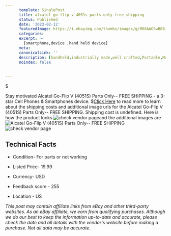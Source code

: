 ```yaml
---
      template: SinglePost
      title: alcatel go flip v 4051s parts only free shipping
      status: Published
      date: '2023-02-12'
      featuredImage: https://i.ebayimg.com/thumbs/images/g/M08AAOSwB8Bj5WDm/s-l225.jpg
      categories: 
      excerpt: >-
        [smartphone,device ,hand held device]
      meta:
      canonicalLink: ''
      description: [handheld,industrially made,well crafted,Portable,Mobile,Compact,Convenient,Lightweight,Maneuverable,Man-portable,Miniature,Carriable,Hand-held,Light,Holdable,Transportable,Mobile device,Pocket-sized,On-the-go,Wireless,Cordless,Compact size,Convenient size, smartphone,device ,hand held device]
      noindex: false
      
        
---
```

$

Stay motivated Alcatel Go-Flip V (4051S) Parts Only-- FREE SHIPPING - a 3-star Cell Phones & Smartphones device.
$[Click Here](https://www.ebay.com/itm/155400996026?hash=item242e9f04ba%3Ag%3AM08AAOSwB8Bj5WDm&mkevt=1&mkcid=1&mkrid=711-53200-19255-0&campid=%253CePNCampaignId%253E&customid=%253CreferenceId%253E&toolid=10049) to read more to learn about the shipping costs and additional image urls for the Alcatel Go-Flip V (4051S) Parts Only-- FREE SHIPPING. Shipping cost is undefined. Here is how the product looks ![check vendor page](https://i.ebayimg.com/thumbs/images/g/M08AAOSwB8Bj5WDm/s-l225.jpg)and the additional images are![Alcatel Go-Flip V (4051S) Parts Only-- FREE SHIPPING](https://i.ebayimg.com/images/g/M08AAOSwB8Bj5WDm/s-l1600.jpg)![check vendor page](https://origin-galleryplus.ebayimg.com/ws/web/155400996026_2_0_1/225x225.jpg,https://origin-galleryplus.ebayimg.com/ws/web/155400996026_3_0_1/225x225.jpg)



 ## Technical Facts 



     
      

 - Condition- For parts or not working 


      

 - Listed Price- 19.99 


      

 - Currency- USD 


      

 - Feedback score - 255 


      

 - Location - US 


      
      

 *_This post may contain affiliate links from eBay and other third-party websites. As an eBay affiliate, we earn from qualifying purchases. Although we do our best to keep the information up-to-date and accurate, please check the date and all details with the vendor's website before making a purchase. Not all data may be accurate._*






